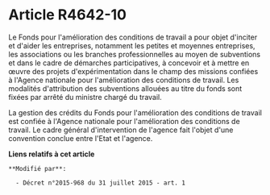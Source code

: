 # Article R4642-10

Le Fonds pour l'amélioration des conditions de travail a pour objet d'inciter et d'aider les entreprises, notamment les
petites et moyennes entreprises, les associations ou les branches professionnelles au moyen de subventions et dans le cadre
de démarches participatives, à concevoir et à mettre en œuvre des projets d'expérimentation dans le champ des missions
confiées à l'Agence nationale pour l'amélioration des conditions de travail. Les modalités d'attribution des subventions
allouées au titre du fonds sont fixées par arrêté du ministre chargé du travail. 

La gestion des crédits du Fonds pour l'amélioration des conditions de travail est confiée à l'Agence nationale pour
l'amélioration des conditions de travail. Le cadre général d'intervention de l'agence fait l'objet d'une convention conclue
entre l'Etat et l'agence.

**Liens relatifs à cet article**

	**Modifié par**:

	  - Décret n°2015-968 du 31 juillet 2015 - art. 1
